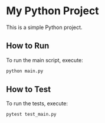 # My Python Project

This is a simple Python project.

## How to Run

To run the main script, execute:
```bash
python main.py
```

## How to Test

To run the tests, execute:
```bash
pytest test_main.py
```


